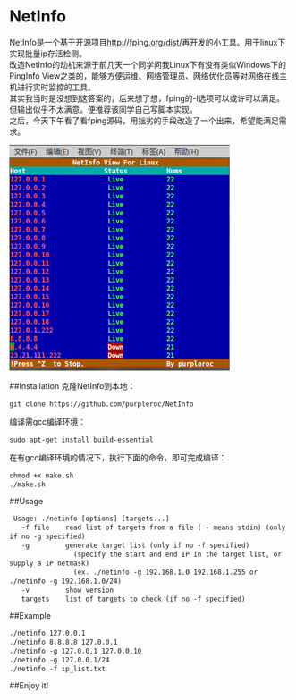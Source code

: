 NetInfo
==

NetInfo是一个基于开源项目<http://fping.org/dist/>再开发的小工具。用于linux下实现批量ip存活检测。  
改造NetInfo的动机来源于前几天一个同学问我Linux下有没有类似Windows下的PingInfo View之类的，能够方便运维、网络管理员、网络优化员等对网络在线主机进行实时监控的工具。  
其实我当时是没想到这答案的，后来想了想，fping的-l选项可以或许可以满足。但输出似乎不太满意。便推荐该同学自己写脚本实现。   
之后，今天下午看了看fping源码，用拙劣的手段改造了一个出来，希望能满足需求。  

![](demo.png)

##Installation
克隆NetInfo到本地：

    git clone https://github.com/purpleroc/NetInfo

编译需gcc编译环境：

    sudo apt-get install build-essential

在有gcc编译环境的情况下，执行下面的命令，即可完成编译：

    chmod +x make.sh
    ./make.sh

##Usage

```
 Usage: ./netinfo [options] [targets...]
   -f file    read list of targets from a file ( - means stdin) (only if no -g specified)
   -g         generate target list (only if no -f specified)
                (specify the start and end IP in the target list, or supply a IP netmask)
                (ex. ./netinfo -g 192.168.1.0 192.168.1.255 or ./netinfo -g 192.168.1.0/24)
   -v         show version
   targets    list of targets to check (if no -f specified)
```

##Example

    ./netinfo 127.0.0.1
    ./netinfo 8.8.8.8 127.0.0.1
    ./netinfo -g 127.0.0.1 127.0.0.10
    ./netinfo -g 127.0.0.1/24
    ./netinfo -f ip_list.txt

##Enjoy it!
